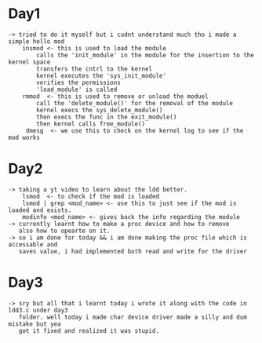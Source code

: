 # Day1 
    -> tried to do it myself but i cudnt understand much tho i made a simple hello mod
        insmod <- this is used to load the module 
            calls the 'init_module' in the module for the insertion to the kernel space
            transfers the cntrl to the kernel 
            kernel executes the 'sys_init_module'
            verifies the permissions
            'load_module' is called
        rmmod  <- this is used to remove or unload the moduel
            call the 'delete_module()' for the removal of the module
            kernel execs the sys_delete_module()
            then execs the func in the exit_module()
            then kernel calls free_module()
         dmesg  <- we use this to check on the kernel log to see if the mod works
# Day2 
    -> taking a yt video to learn about the ldd better.
        lsmod  <- to check if the mod is loaded
        lsmod | grep <mod_name> <- use this to just see if the mod is loaded and exists.
        modinfo <mod_name> <- gives back the info regarding the module
    -> currently learnt how to make a proc device and how to remove
       also how to opearte on it.
    -> so i am done for today && i am done making the proc file which is accessable and 
       saves value, i had implemented both read and write for the driver
# Day3
    -> sry but all that i learnt today i wrote it along with the code in ldd3.c under day3
       folder. well today i made char device driver made a silly and dum mistake but yea
       got it fixed and realized it was stupid.